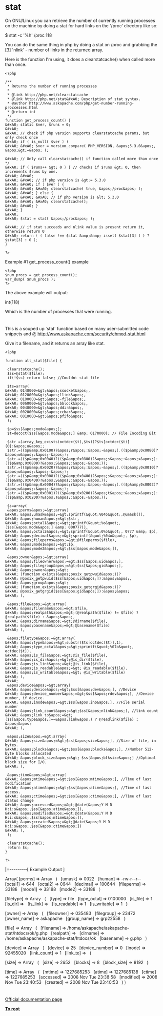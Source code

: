 # stat





On GNU/Linux you can retrieve the number of currently running processes on the machine by doing a stat for hard links on the &apos;/proc&apos; directory like so:

$ stat -c &apos;%h&apos; /proc
118

You can do the same thing in php by doing a stat on /proc and grabbing the [3] &apos;nlink&apos; - number of links in the returned array.

Here is the function I&apos;m using, it does a clearstatcache() when called more than once.



```
<?php

/**
 * Returns the number of running processes
 *
 * @link http://php.net/clearstatcache
 * @link http://php.net/stat&#xA0; Description of stat syntax.
 * @author http://www.askapache.com/php/get-number-running-proccesses.html
 * @return int
 */
function get_process_count() {
&#xA0; static $ver, $runs = 0;
&#xA0; 
&#xA0; // check if php version supports clearstatcache params, but only check once
&#xA0; if ( is_null( $ver ) )
&#xA0; &#xA0; $ver = version_compare( PHP_VERSION, &apos;5.3.0&apos;, &apos;&gt;=&apos; );
 
&#xA0; // Only call clearstatcache() if function called more than once */
&#xA0; if ( $runs++ &gt; 0 ) { // checks if $runs &gt; 0, then increments $runs by one.
&#xA0; &#xA0; 
&#xA0; &#xA0; // if php version is &gt;= 5.3.0
&#xA0; &#xA0; if ( $ver ) {
&#xA0; &#xA0; &#xA0; clearstatcache( true, &apos;/proc&apos; );
&#xA0; &#xA0; } else {
&#xA0; &#xA0; &#xA0; // if php version is &lt; 5.3.0
&#xA0; &#xA0; &#xA0; clearstatcache();
&#xA0; &#xA0; }
&#xA0; }
&#xA0; 
&#xA0; $stat = stat( &apos;/proc&apos; );
 
&#xA0; // if stat succeeds and nlink value is present return it, otherwise return 0
&#xA0; return ( ( false !== $stat &amp;&amp; isset( $stat[3] ) ) ? $stat[3] : 0 );
}

?>
```


Example #1 get_process_count() example



```
<?php
$num_procs = get_process_count();
var_dump( $num_procs );
?>
```


The above example will output:

int(118)

Which is the number of processes that were running.

  

#



This is a souped up &apos;stat&apos; function based on 
many user-submitted code snippets and 
@ http://www.askapache.com/security/chmod-stat.html 

Give it a filename, and it returns an array like stat. 



```
<?php

function alt_stat($file) {
 
 clearstatcache();
 $ss=@stat($file);
 if(!$ss) return false; //Couldnt stat file
 
 $ts=array(
&#xA0; 0140000=&gt;&apos;ssocket&apos;,
&#xA0; 0120000=&gt;&apos;llink&apos;,
&#xA0; 0100000=&gt;&apos;-file&apos;,
&#xA0; 0060000=&gt;&apos;bblock&apos;,
&#xA0; 0040000=&gt;&apos;ddir&apos;,
&#xA0; 0020000=&gt;&apos;cchar&apos;,
&#xA0; 0010000=&gt;&apos;pfifo&apos;
 );
 
 $p=$ss[&apos;mode&apos;];
 $t=decoct($ss[&apos;mode&apos;] &amp; 0170000); // File Encoding Bit
 
 $str =(array_key_exists(octdec($t),$ts))?$ts[octdec($t)]{0}:&apos;u&apos;;
 $str.=(($p&amp;0x0100)?&apos;r&apos;:&apos;-&apos;).(($p&amp;0x0080)?&apos;w&apos;:&apos;-&apos;);
 $str.=(($p&amp;0x0040)?(($p&amp;0x0800)?&apos;s&apos;:&apos;x&apos;):(($p&amp;0x0800)?&apos;S&apos;:&apos;-&apos;));
 $str.=(($p&amp;0x0020)?&apos;r&apos;:&apos;-&apos;).(($p&amp;0x0010)?&apos;w&apos;:&apos;-&apos;);
 $str.=(($p&amp;0x0008)?(($p&amp;0x0400)?&apos;s&apos;:&apos;x&apos;):(($p&amp;0x0400)?&apos;S&apos;:&apos;-&apos;));
 $str.=(($p&amp;0x0004)?&apos;r&apos;:&apos;-&apos;).(($p&amp;0x0002)?&apos;w&apos;:&apos;-&apos;);
 $str.=(($p&amp;0x0001)?(($p&amp;0x0200)?&apos;t&apos;:&apos;x&apos;):(($p&amp;0x0200)?&apos;T&apos;:&apos;-&apos;));
 
 $s=array(
 &apos;perms&apos;=&gt;array(
&#xA0; &apos;umask&apos;=&gt;sprintf(&quot;%04o&quot;,@umask()),
&#xA0; &apos;human&apos;=&gt;$str,
&#xA0; &apos;octal1&apos;=&gt;sprintf(&quot;%o&quot;, ($ss[&apos;mode&apos;] &amp; 000777)),
&#xA0; &apos;octal2&apos;=&gt;sprintf(&quot;0%o&quot;, 0777 &amp; $p),
&#xA0; &apos;decimal&apos;=&gt;sprintf(&quot;%04o&quot;, $p),
&#xA0; &apos;fileperms&apos;=&gt;@fileperms($file),
&#xA0; &apos;mode1&apos;=&gt;$p,
&#xA0; &apos;mode2&apos;=&gt;$ss[&apos;mode&apos;]),
 
 &apos;owner&apos;=&gt;array(
&#xA0; &apos;fileowner&apos;=&gt;$ss[&apos;uid&apos;],
&#xA0; &apos;filegroup&apos;=&gt;$ss[&apos;gid&apos;],
&#xA0; &apos;owner&apos;=&gt;
&#xA0; (function_exists(&apos;posix_getpwuid&apos;))?
&#xA0; @posix_getpwuid($ss[&apos;uid&apos;]):&apos;&apos;,
&#xA0; &apos;group&apos;=&gt;
&#xA0; (function_exists(&apos;posix_getgrgid&apos;))?
&#xA0; @posix_getgrgid($ss[&apos;gid&apos;]):&apos;&apos;
&#xA0; ),
 
 &apos;file&apos;=&gt;array(
&#xA0; &apos;filename&apos;=&gt;$file,
&#xA0; &apos;realpath&apos;=&gt;(@realpath($file) != $file) ? @realpath($file) : &apos;&apos;,
&#xA0; &apos;dirname&apos;=&gt;@dirname($file),
&#xA0; &apos;basename&apos;=&gt;@basename($file)
&#xA0; ),

 &apos;filetype&apos;=&gt;array(
&#xA0; &apos;type&apos;=&gt;substr($ts[octdec($t)],1),
&#xA0; &apos;type_octal&apos;=&gt;sprintf(&quot;%07o&quot;, octdec($t)),
&#xA0; &apos;is_file&apos;=&gt;@is_file($file),
&#xA0; &apos;is_dir&apos;=&gt;@is_dir($file),
&#xA0; &apos;is_link&apos;=&gt;@is_link($file),
&#xA0; &apos;is_readable&apos;=&gt; @is_readable($file),
&#xA0; &apos;is_writable&apos;=&gt; @is_writable($file)
&#xA0; ),
&#xA0; 
 &apos;device&apos;=&gt;array(
&#xA0; &apos;device&apos;=&gt;$ss[&apos;dev&apos;], //Device
&#xA0; &apos;device_number&apos;=&gt;$ss[&apos;rdev&apos;], //Device number, if device.
&#xA0; &apos;inode&apos;=&gt;$ss[&apos;ino&apos;], //File serial number
&#xA0; &apos;link_count&apos;=&gt;$ss[&apos;nlink&apos;], //link count
&#xA0; &apos;link_to&apos;=&gt;($s[&apos;type&apos;]==&apos;link&apos;) ? @readlink($file) : &apos;&apos;
&#xA0; ),
 
 &apos;size&apos;=&gt;array(
&#xA0; &apos;size&apos;=&gt;$ss[&apos;size&apos;], //Size of file, in bytes.
&#xA0; &apos;blocks&apos;=&gt;$ss[&apos;blocks&apos;], //Number 512-byte blocks allocated
&#xA0; &apos;block_size&apos;=&gt; $ss[&apos;blksize&apos;] //Optimal block size for I/O.
&#xA0; ), 
 
 &apos;time&apos;=&gt;array(
&#xA0; &apos;mtime&apos;=&gt;$ss[&apos;mtime&apos;], //Time of last modification
&#xA0; &apos;atime&apos;=&gt;$ss[&apos;atime&apos;], //Time of last access.
&#xA0; &apos;ctime&apos;=&gt;$ss[&apos;ctime&apos;], //Time of last status change
&#xA0; &apos;accessed&apos;=&gt;@date(&apos;Y M D H:i:s&apos;,$ss[&apos;atime&apos;]),
&#xA0; &apos;modified&apos;=&gt;@date(&apos;Y M D H:i:s&apos;,$ss[&apos;mtime&apos;]),
&#xA0; &apos;created&apos;=&gt;@date(&apos;Y M D H:i:s&apos;,$ss[&apos;ctime&apos;])
&#xA0; ),
 );
 
 clearstatcache();
 return $s;
}

?>
```


|=---------[ Example Output ]

Array(
[perms] =&gt; Array
&#xA0; (
&#xA0; [umask] =&gt; 0022
&#xA0; [human] =&gt; -rw-r--r--
&#xA0; [octal1] =&gt; 644
&#xA0; [octal2] =&gt; 0644
&#xA0; [decimal] =&gt; 100644
&#xA0; [fileperms] =&gt; 33188
&#xA0; [mode1] =&gt; 33188
&#xA0; [mode2] =&gt; 33188
&#xA0; )
 
[filetype] =&gt; Array
&#xA0; (
&#xA0; [type] =&gt; file
&#xA0; [type_octal] =&gt; 0100000
&#xA0; [is_file] =&gt; 1
&#xA0; [is_dir] =&gt;
&#xA0; [is_link] =&gt;
&#xA0; [is_readable] =&gt; 1
&#xA0; [is_writable] =&gt; 1
&#xA0; )
 
[owner] =&gt; Array
&#xA0; (
&#xA0; [fileowner] =&gt; 035483
&#xA0; [filegroup] =&gt; 23472
&#xA0; [owner_name] =&gt; askapache
&#xA0; [group_name] =&gt; grp22558
&#xA0; )
 
[file] =&gt; Array
&#xA0; (
&#xA0; [filename] =&gt; /home/askapache/askapache-stat/htdocs/ok/g.php
&#xA0; [realpath] =&gt;
&#xA0; [dirname] =&gt; /home/askapache/askapache-stat/htdocs/ok
&#xA0; [basename] =&gt; g.php
&#xA0; )
 
[device] =&gt; Array
&#xA0; (
&#xA0; [device] =&gt; 25
&#xA0; [device_number] =&gt; 0
&#xA0; [inode] =&gt; 92455020
&#xA0; [link_count] =&gt; 1
&#xA0; [link_to] =&gt;
&#xA0; )
 
[size] =&gt; Array
&#xA0; (
&#xA0; [size] =&gt; 2652
&#xA0; [blocks] =&gt; 8
&#xA0; [block_size] =&gt; 8192
&#xA0; )
 
[time] =&gt; Array
&#xA0; (
&#xA0; [mtime] =&gt; 1227685253
&#xA0; [atime] =&gt; 1227685138
&#xA0; [ctime] =&gt; 1227685253
&#xA0; [accessed] =&gt; 2008 Nov Tue 23:38:58
&#xA0; [modified] =&gt; 2008 Nov Tue 23:40:53
&#xA0; [created] =&gt; 2008 Nov Tue 23:40:53
&#xA0; )
)

  

#

[Official documentation page](https://www.php.net/manual/en/function.stat.php)

**[To root](/README.md)**